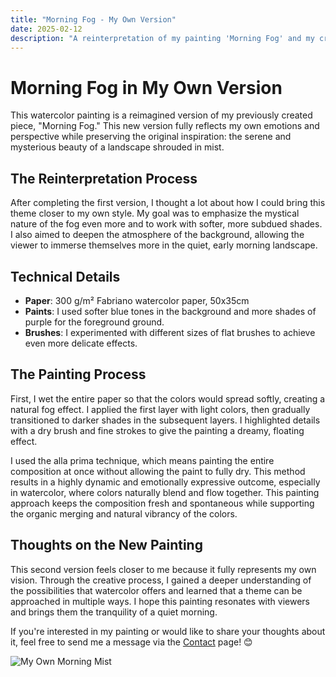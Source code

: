 ```yaml
---
title: "Morning Fog - My Own Version"
date: 2025-02-12
description: "A reinterpretation of my painting 'Morning Fog' and my creative experiences."
---
```


# Morning Fog in My Own Version

This watercolor painting is a reimagined version of my previously created piece, "Morning Fog." This new version fully reflects my own emotions and perspective while preserving the original inspiration: the serene and mysterious beauty of a landscape shrouded in mist.

## The Reinterpretation Process

After completing the first version, I thought a lot about how I could bring this theme closer to my own style. My goal was to emphasize the mystical nature of the fog even more and to work with softer, more subdued shades. I also aimed to deepen the atmosphere of the background, allowing the viewer to immerse themselves more in the quiet, early morning landscape.

## Technical Details

- **Paper**: 300 g/m² Fabriano watercolor paper, 50x35cm
- **Paints**: I used softer blue tones in the background and more shades of purple for the foreground ground.
- **Brushes**: I experimented with different sizes of flat brushes to achieve even more delicate effects.

## The Painting Process

First, I wet the entire paper so that the colors would spread softly, creating a natural fog effect. I applied the first layer with light colors, then gradually transitioned to darker shades in the subsequent layers. I highlighted details with a dry brush and fine strokes to give the painting a dreamy, floating effect.

I used the alla prima technique, which means painting the entire composition at once without allowing the paint to fully dry. This method results in a highly dynamic and emotionally expressive outcome, especially in watercolor, where colors naturally blend and flow together. This painting approach keeps the composition fresh and spontaneous while supporting the organic merging and natural vibrancy of the colors.

## Thoughts on the New Painting

This second version feels closer to me because it fully represents my own vision. Through the creative process, I gained a deeper understanding of the possibilities that watercolor offers and learned that a theme can be approached in multiple ways. I hope this painting resonates with viewers and brings them the tranquility of a quiet morning.

If you're interested in my painting or would like to share your thoughts about it, feel free to send me a message via the [Contact](./kontact.md) page! 😊

![My Own Morning Mist](/images/my_mist.jpg)

